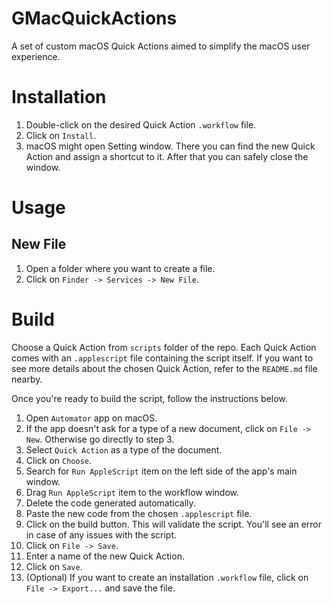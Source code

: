 # GMacQuickActions
A set of custom macOS Quick Actions aimed to simplify the macOS user experience.

# Installation
1. Double-click on the desired Quick Action `.workflow` file.
2. Click on `Install`.
3. macOS might open Setting window. There you can find the new Quick Action and assign a shortcut to it. After that you can safely close the window.

# Usage

## New File
1. Open a folder where you want to create a file.
2. Click on `Finder -> Services -> New File`.

# Build
Choose a Quick Action from `scripts` folder of the repo. Each Quick Action comes with an 
`.applescript` file containing the script itself. If you want to see more details about the 
chosen Quick Action, refer to the `README.md` file nearby.

Once you're ready to build the script, follow the instructions below.

1. Open `Automator` app on macOS.
2. If the app doesn't ask for a type of a new document, click on `File -> New`. Otherwise
go directly to step 3.
3. Select `Quick Action` as a type of the document.
4. Click on `Choose`.
5. Search for `Run AppleScript` item on the left side of the app's main window.
6. Drag `Run AppleScript` item to the workflow window.
7. Delete the code generated automatically.
8. Paste the new code from the chosen `.applescript` file.
9. Click on the build button. This will validate the script. You'll see an error in case of
any issues with the script.
10. Click on `File -> Save`.
11. Enter a name of the new Quick Action. 
12. Click on `Save`.
13. (Optional)
If you want to create an installation `.workflow` file, click on `File -> Export...` and save the file.
